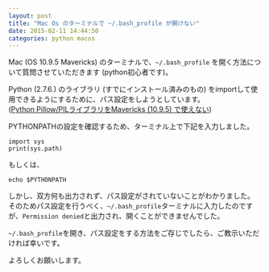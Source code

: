 ```yaml
---
layout: post
title: "Mac Os のターミナルで ~/.bash_profile が開けない"
date: 2015-02-11 14:44:50
categories: python macos
---
```

<p>Mac (OS 10.9.5 Mavericks) のターミナルで、<code>~/.bash_profile</code> を開く方法について質問させていただきます (python初心者です)。</p>

<p>Python (2.7.6.) のライブラリ (すでにインストール済みのもの) をimportして使用できるようにするために、パス設定をしようとしています。<br>
(<a href="https://ja.stackoverflow.com/questions/5875/python-pillow-pil%E3%83%A9%E3%82%A4%E3%83%96%E3%83%A9%E3%83%AA%E3%82%92mavericks-10-9-5-%E3%81%A7%E4%BD%BF%E3%81%88%E3%81%AA%E3%81%84">Python Pillow/PILライブラリをMavericks (10.9.5) で使えない</a>)</p>

<p>PYTHONPATHの設定を確認するため、ターミナル上で下記を入力しました。</p>

<pre><code>import sys
print(sys.path)
</code></pre>

<p>もしくは、</p>

<pre><code>echo $PYTHONPATH
</code></pre>

<p>しかし、双方何も出力されず、パス設定がされていないことがわかりました。<br>
そのためパス設定を行うべく、<code>~/.bash_profile</code>ターミナルに入力したのですが、<code>Permission denied</code>と出力され、開くことができませんでした。</p>

<p><code>~/.bash_profile</code>を開き、パス設定をする方法をご存じでしたら、ご教示いただければ幸いです。</p>

<p>よろしくお願いします。</p>
